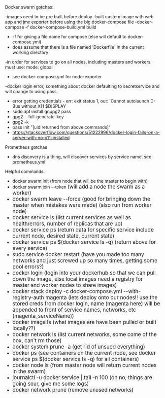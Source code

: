 Docker swarm gotchas:


-images need to be pre built before deploy
  -built custom image with web app and jmx exporter before using the big docker-compose file
  -docker-compose -f docker-compose-build.yml build
  - -f for giving a file name for compose (else will default to docker-compose.yml)
  - does assume that there is a file named 'Dockerfile' in the current working directory
  
-in order for services to go on all nodes, including masters and workers must use: mode: global
  - see docker-compose.yml for node-exporter
  
 -docker login error, something about docker defaulting to secretservice and will change to using pass
  - error getting credentials - err: exit status 1, out: `Cannot autolaunch D-Bus without X11 $DISPLAY
  - sudo apt install gnupg2 pass
  - gpg2 --full-generate-key
  - gpg2 -k
  - pass init "[uid returned from above commands]"
  - https://stackoverflow.com/questions/51222996/docker-login-fails-on-a-server-with-no-x11-installed


Prometheus gotchas

  - dns discovery is a thing, will discover services by service name, see prometheus.yml
  
  
  
  Helpful commands:
  
  - docker swarm init (from node that will be the master to begin with)
  - docker swarm join --token <big long data string out put from command above> (will add a node the swarm as a worker)
  - docker swarm leave --force (good for bringing down the master when mistakes were made) (also run from worker node)
  - docker service ls (list current services as well as health/errors, number of replicas that are up)
  - docker service ps <service name> (return data for specific service include current node, desired state, current state)
  - docker service ps $(docker service ls -q) (return above for every service)
  - sudo service docker restart (have you made too many networks and just screwed up so many times, getting some pool errors?)
  - docker login (login into your dockerhub so that we can pull down the image, else local images need a registry for master and worker nodes to share images)
  - docker stack deploy -c docker-compose.yml --with-registry-auth magenta (lets deploy onto our nodes!! use the stored creds from docker login, name (magenta here) will be appended to front of service names, networks, etc (magenta_serviceName))
  - docker image ls (what images are have been pulled or built locally??)
  - docker network ls (list current networks, some come of the box, can't rm those)
  - docker system prune -a (get rid of unsued everything)
  - docker ps (see containers on the current node, see docker service ps $(docker service ls -q) for all containers)
  - docker node ls (from master node will return current nodes in the swarm)
  - journalctl -u docker.service | tail -n 100 (oh no, things are going sour, give me some logs)
  - docker network prune (remove unused networks)
  
  

  
  
  
  
